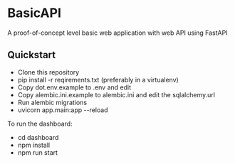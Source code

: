# BasicAPI
A proof-of-concept level basic web application with web API using FastAPI

## Quickstart

 * Clone this repository
 * pip install -r reqirements.txt (preferably in a virtualenv)
 * Copy dot.env.example to .env and edit
 * Copy alembic.ini.example to alembic.ini and edit the sqlalchemy.url
 * Run alembic migrations
 * uvicorn app.main:app --reload 

To run the dashboard:
 * cd dashboard
 * npm install
 * npm run start
